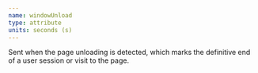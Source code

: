 ```yaml
---
name: windowUnload
type: attribute
units: seconds (s)
---
```


Sent when the page unloading is detected, which marks the definitive end of a user session or visit to the page.